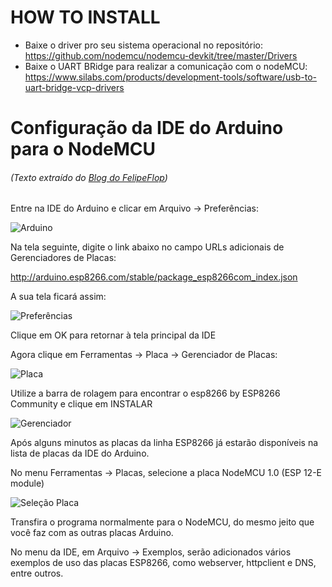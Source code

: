 # HOW TO INSTALL

- Baixe o driver pro seu sistema operacional no repositório: https://github.com/nodemcu/nodemcu-devkit/tree/master/Drivers
- Baixe o UART BRidge para realizar a comunicação com o nodeMCU: https://www.silabs.com/products/development-tools/software/usb-to-uart-bridge-vcp-drivers

# Configuração da IDE do Arduino para o NodeMCU
###### (Texto extraído do [Blog do FelipeFlop](https://www.filipeflop.com/blog/programar-nodemcu-com-ide-arduino/))

Entre na IDE do Arduino e clicar em Arquivo -> Preferências:

![Arduino](https://www.filipeflop.com/wp-content/uploads/2016/05/IDE-Arquivo.png)

Na tela seguinte, digite o link abaixo no campo URLs adicionais de Gerenciadores de Placas:

http://arduino.esp8266.com/stable/package_esp8266com_index.json

A sua tela ficará assim:

![Preferências](https://www.filipeflop.com/wp-content/uploads/2016/05/IDE-Preferencias.png)

Clique em OK para retornar à tela principal da IDE

Agora clique em Ferramentas -> Placa -> Gerenciador de Placas:

![Placa](https://www.filipeflop.com/wp-content/uploads/2016/05/IDE-Menu-Ferramentas-Placa.png)

Utilize a barra de rolagem para encontrar o esp8266 by ESP8266 Community e clique em INSTALAR

![Gerenciador](https://www.filipeflop.com/wp-content/uploads/2016/05/IDE-Gerenciador-de-placas.png)

Após alguns minutos as placas da linha ESP8266 já estarão disponíveis na lista de placas da IDE do Arduino.

No menu Ferramentas -> Placas, selecione a placa NodeMCU 1.0 (ESP 12-E module)

![Seleção Placa](https://www.filipeflop.com/wp-content/uploads/2016/05/IDE-Selecao-Placa.png)

Transfira o programa normalmente para o NodeMCU, do mesmo jeito que você faz com as outras placas Arduino.

No menu da IDE, em Arquivo -> Exemplos, serão adicionados vários exemplos de uso das placas ESP8266, como webserver, httpclient e DNS, entre outros.